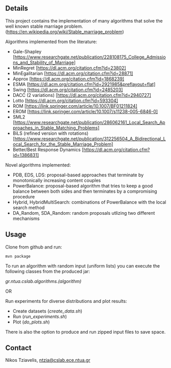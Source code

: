 Details
-------
This project contains the implementation of many algorithms that solve the well known stable marriage problem. (https://en.wikipedia.org/wiki/Stable_marriage_problem)

Algorithms implemented from the literature:
* Gale-Shapley [https://www.researchgate.net/publication/228108175_College_Admissions_and_Stability_of_Marriage]
* MinRegret [https://dl.acm.org/citation.cfm?id=23802]
* MinEgalitarian [https://dl.acm.org/citation.cfm?id=28871]
* Approx [https://dl.acm.org/citation.cfm?id=1868239]
* ESMA [https://dl.acm.org/citation.cfm?id=2921985&preflayout=flat]
* Swing [https://dl.acm.org/citation.cfm?id=2485203]
* DACC (2 variations)  [https://dl.acm.org/citation.cfm?id=2940727]
* Lotto [https://dl.acm.org/citation.cfm?id=593304]
* ROM [https://link.springer.com/article/10.1007/BF01211824]
* EROM [https://link.springer.com/article/10.1007/s11238-005-6846-0]
* SML2 [https://www.researchgate.net/publication/286062161_Local_Search_Approaches_in_Stable_Matching_Problems]
* BiLS (refined version with rotations) [https://www.researchgate.net/publication/312256504_A_Bidirectional_Local_Search_for_the_Stable_Marriage_Problem]
* Better/Best Response Dynamics [https://dl.acm.org/citation.cfm?id=1386831]

Novel algorithms implemented:
* PDB, EDS, LDS: proposal-based approaches that terminate by monotonically increasing content couples
* PowerBalance: proposal-based algorithm that tries to keep a good balance between both sides and then terminates by a compromising procedure
* Hybrid, HybridMultiSearch: combinations of PowerBalance with the local search method
* DA_Random, SDA_Random: random proposals utlizing two different mechanisms

Usage
-----
Clone from github and run:
```
mvn package
```
To run an algorithm with random input (uniform lists) you can execute the following classes from the produced jar:

*gr.ntua.cslab.algorithms.(algorithm)*

OR

Run experiments for diverse distributions and plot results:
* Create datasets (*create_data.sh*)
* Run (*run_experiments.sh*)
* Plot (*do_plots.sh*)

There is also the option to produce and run zipped input files to save space.

Contact
-------
Nikos Tziavelis, ntzia@cslab.ece.ntua.gr
